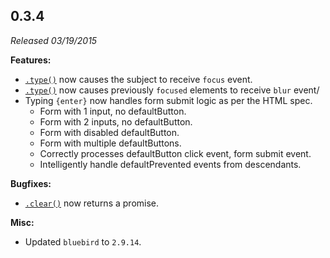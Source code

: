 ## 0.3.4

*Released 03/19/2015*

**Features:**
 - [`.type()`](/api/commands/type) now causes the subject to receive `focus` event.
 - [`.type()`](/api/commands/type) now causes previously `focused` elements to receive `blur` event/
 - Typing `{enter}` now handles form submit logic as per the HTML spec.
   - Form with 1 input, no defaultButton.
   - Form with 2 inputs, no defaultButton.
   - Form with disabled defaultButton.
   - Form with multiple defaultButtons.
   - Correctly processes defaultButton click event, form submit event.
   - Intelligently handle defaultPrevented events from descendants.

**Bugfixes:**

 - [`.clear()`](/api/commands/clear) now returns a promise.

**Misc:**

 - Updated `bluebird` to `2.9.14`.


